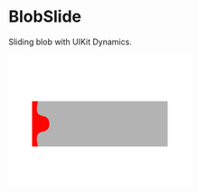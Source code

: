 # BlobSlide
Sliding blob with UIKit Dynamics.

![preview](https://raw.githubusercontent.com/jakubknejzlik/BlobSlide/master/blob-slider-view.gif)
